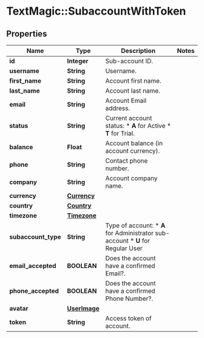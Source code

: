 # TextMagic::SubaccountWithToken

## Properties
Name | Type | Description | Notes
------------ | ------------- | ------------- | -------------
**id** | **Integer** | Sub-account ID. | 
**username** | **String** | Username. | 
**first_name** | **String** | Account first name. | 
**last_name** | **String** | Account last name. | 
**email** | **String** | Account Email address. | 
**status** | **String** | Current account status: * **A** for Active * **T** for Trial.  | 
**balance** | **Float** | Account balance (in account currency). | 
**phone** | **String** | Contact phone number. | 
**company** | **String** | Account company name. | 
**currency** | [**Currency**](Currency.md) |  | 
**country** | [**Country**](Country.md) |  | 
**timezone** | [**Timezone**](Timezone.md) |  | 
**subaccount_type** | **String** | Type of account: *   **A** for Administrator sub-account *   **U** for Regular User  | 
**email_accepted** | **BOOLEAN** | Does the account have a confirmed Email?. | 
**phone_accepted** | **BOOLEAN** | Does the account have a confirmed Phone Number?. | 
**avatar** | [**UserImage**](UserImage.md) |  | 
**token** | **String** | Access token of account. | 


